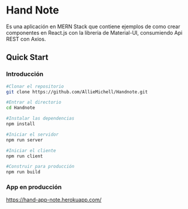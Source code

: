 # Hand Note 
Es una aplicación en MERN Stack que contiene ejemplos de como crear componentes en React.js con la libreria de Material-UI, consumiendo Api REST con Axios. 

## Quick Start
### Introducción

```bash
#Clonar el repositorio 
git clone https://github.com/AllieMichell/Handnote.git

#Entrar al directorio 
cd Handnote

#Instalar las dependencias 
npm install

#Iniciar el servidor
npm run server

#Iniciar el cliente
npm run client

#Construir para producción 
npm run build
```
### App en producción
https://hand-app-note.herokuapp.com/ 
